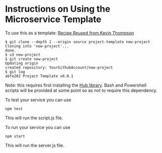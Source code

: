 Instructions on Using the Microservice Template
===============================================
To use this as a template:
[Recipe Reused from Kevin Thompson](http://kevinthompson.info/blog/2013/11/11/using-git-repos-as-project-templates.html)
```
$ git clone --depth 1 --origin source project-template new-project
Cloning into 'new-project'...
done.
$ cd new-project
$ git create new-project
Updating origin
created repository: YourGithubAccount/new-project
$ git log
abfe202 Project Template v0.0.1
```

Note: this requires first installing the [Hub library](https://github.com/github/hub/releases).  Bash and Powershell scripts will be provided at some point so as not to require this dependency.

To test your service you can use
```
npm test
```
This will run the script.js file.

To run your service you can use
```
npm start
```
This will run the server.js file.
